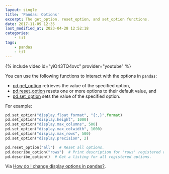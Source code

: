 ```yaml
---
layout: single
title: 'Pandas: Options'
excerpt: The get_option, reset_option, and set_option functions.
date: 2017-11-09 12:35
last_modified_at: 2023-04-28 12:52:18
categories:
    - til
tags:
    - pandas
    - til
---
```


<!-- textlint-disable terminology -->

{% include video id="yiO43TQ4xvc" provider="youtube" %}

<!-- textlint-enable terminology -->

You can use the following functions to interact with the options in `pandas`:

-   [pd.get_option](http://pandas.pydata.org/pandas-docs/stable/generated/pandas.get_option.html)
    retrieves the value of the specified option,
-   [pd.reset_option](http://pandas.pydata.org/pandas-docs/stable/generated/pandas.reset_option.html)
    resets one or more options to their default value, and
-   [pd.set_option](http://pandas.pydata.org/pandas-docs/stable/generated/pandas.set_option.html)
    sets the value of the specified option.

For example:

```python
pd.set_option("display.float_format", "{:,}".format)
pd.set_option("display.height", 1000)
pd.set_option("display.max_columns", 500)
pd.set_option("display.max_colwidth", 1000)
pd.set_option("display.max_rows", 500)
pd.set_option("display.precision", 2)

pd.reset_option("all")  # Reset all options.
pd.describe_option("rows")  # Print description for 'rows' registered option.
pd.describe_option()  # Get a listing for all registered options.
```

Via [How do I change display options in pandas?](https://www.youtube.com/watch?v=yiO43TQ4xvc).
